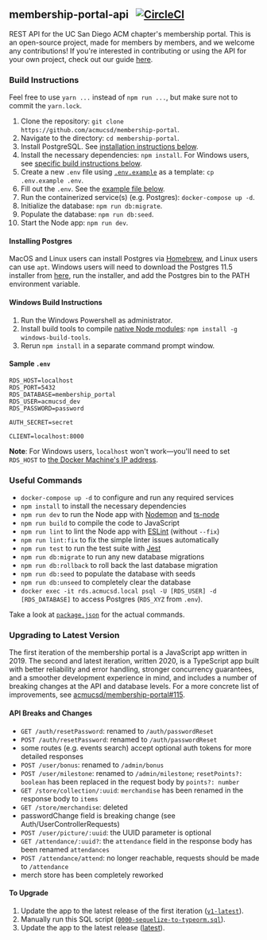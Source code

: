 ## membership-portal-api &nbsp; [![CircleCI](https://circleci.com/gh/acmucsd/membership-portal/tree/master.svg?style=svg)](https://circleci.com/gh/acmucsd/membership-portal/tree/master)
REST API for the UC San Diego ACM chapter's membership portal. This is an open-source project, made for members by members, and we welcome any contributions! If you're interested in contributing or using the API for your own project, check out our guide [here](https://github.com/acmucsd/membership-portal/blob/master/.github/CONTRIBUTING.md).

### Build Instructions
Feel free to use `yarn ...` instead of `npm run ...`, but make sure not to commit the `yarn.lock`.

1. Clone the repository: `git clone https://github.com/acmucsd/membership-portal`.
2. Navigate to the directory: `cd membership-portal`.
3. Install PostgreSQL. See [installation instructions below](#installing-postgres).
4. Install the necessary dependencies: `npm install`. For Windows users, see [specific build instructions below](#windows-build-instructions).
5. Create a new `.env` file using [`.env.example`](https://github.com/acmucsd/membership-portal/blob/master/.env.example) as a template: `cp .env.example .env`.
6. Fill out the `.env`. See the [example file below](#sample-env).
7. Run the containerized service(s) (e.g. Postgres): `docker-compose up -d`.
8. Initialize the database: `npm run db:migrate`.
9. Populate the database: `npm run db:seed`.
10. Start the Node app: `npm run dev`.

#### Installing Postgres
MacOS and Linux users can install Postgres via [Homebrew](https://brew.sh), and Linux users can use `apt`. Windows users will need to download the Postgres 11.5 installer from [here](https://www.postgresql.org/download/windows/), run the installer, and add the Postgres bin to the PATH environment variable.

#### Windows Build Instructions
1. Run the Windows Powershell as administrator.
2. Install build tools to compile [native Node modules](https://www.npmjs.com/package/windows-build-tools#examples-of-modules-supported): `npm install -g windows-build-tools`.
3. Rerun `npm install` in a separate command prompt window.

#### Sample `.env`
```
RDS_HOST=localhost
RDS_PORT=5432
RDS_DATABASE=membership_portal
RDS_USER=acmucsd_dev
RDS_PASSWORD=password

AUTH_SECRET=secret

CLIENT=localhost:8000
```
**Note**: For Windows users, `localhost` won't work&mdash;you'll need to set `RDS_HOST` to [the Docker Machine's IP address](https://docs.docker.com/machine/reference/ip/).

### Useful Commands
+ `docker-compose up -d` to configure and run any required services
+ `npm install` to install the necessary dependencies
+ `npm run dev` to run the Node app with [Nodemon](https://nodemon.io/) and [ts-node](https://github.com/TypeStrong/ts-node)
+ `npm run build` to compile the code to JavaScript
+ `npm run lint` to lint the Node app with [ESLint](https://eslint.org/) (without `--fix`)
+ `npm run lint:fix` to fix the simple linter issues automatically
+ `npm run test` to run the test suite with [Jest](https://jestjs.io/)
+ `npm run db:migrate` to run any new database migrations
+ `npm run db:rollback` to roll back the last database migration
+ `npm run db:seed` to populate the database with seeds
+ `npm run db:unseed` to completely clear the database
+ `docker exec -it rds.acmucsd.local psql -U [RDS_USER] -d [RDS_DATABASE]` to access Postgres (`RDS_XYZ` from `.env`).

Take a look at [`package.json`](https://github.com/acmucsd/membership-portal/blob/master/package.json) for the actual commands.

### Upgrading to Latest Version
The first iteration of the membership portal is a JavaScript app written in 2019. The second and latest iteration, written 2020, is a TypeScript app built with better reliability and error handling, stronger concurrency guarantees, and a smoother development experience in mind, and includes a number of breaking changes at the API and database levels. For a more concrete list of improvements, see [acmucsd/membership-portal#115](https://github.com/acmucsd/membership-portal/pull/115).

#### API Breaks and Changes
+ `GET /auth/resetPassword`: renamed to `/auth/passwordReset`
+ `POST /auth/resetPassword`: renamed to `/auth/passwordReset`
+ some routes (e.g. events search) accept optional auth tokens for more detailed responses
+ `POST /user/bonus`: renamed to `/admin/bonus`
+ `POST /user/milestone`: renamed to `/admin/milestone`; `resetPoints?: boolean` has been replaced in the request body by `points?: number`
+ `GET /store/collection/:uuid`: `merchandise` has been renamed in the response body to `items`
+ `GET /store/merchandise`: deleted
+ passwordChange field is breaking change (see Auth/UserControllerRequests)
+ `POST /user/picture/:uuid`: the UUID parameter is optional
+ `GET /attendance/:uuid?`: the `attendance` field in the response body has been renamed `attendances`
+ `POST /attendance/attend`: no longer reachable, requests should be made to `/attendance`
+ merch store has been completely reworked

#### To Upgrade
1. Update the app to the latest release of the first iteration ([`v1-latest`](https://github.com/acmucsd/membership-portal/releases/tag/v1-latest)).
2. Manually run this SQL script ([`0000-sequelize-to-typeorm.sql`](https://github.com/acmucsd/membership-portal/blob/master/migrations/0000-sequelize-to-typeorm.sql)).
3. Update the app to the latest release ([latest](https://github.com/acmucsd/membership-portal/releases/latest)).

